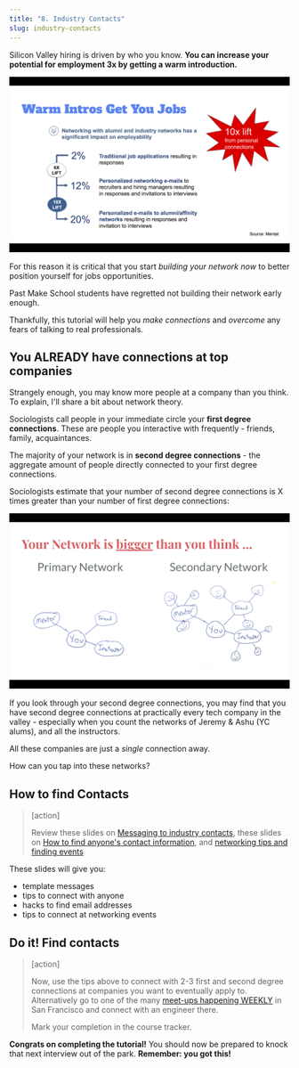 ```yaml
---
title: "8. Industry Contacts"
slug: industry-contacts
---
```


<!--
Here are some staggering statistics ....

[image]
-->

Silicon Valley hiring is driven by who you know. **You can increase your potential for employment 3x by getting a warm introduction.**

![warm](assets/warm-connection-stats.png)

For this reason it is critical that you start _building your network now_ to better position yourself for jobs opportunities.

Past Make School students have regretted not building their network early enough.

<!--
"  " - name

"  " - name

"  " - name
-->

Thankfully, this tutorial will help you _make connections_ and _overcome_ any fears of talking to real professionals.

## You ALREADY have connections at top companies

Strangely enough, you may know more people at a company than you think. To explain, I'll share a bit about network theory.

Sociologists call people in your immediate circle your **first degree connections**. These are people you interactive with frequently - friends, family, acquaintances.

The majority of your network is in **second degree connections** - the aggregate amount of people directly connected to your first degree connections.

Sociologists estimate that your number of second degree connections is X times greater than your number of first degree connections:

![connections](assets/first-second-degree-connections.png)

If you look through your second degree connections, you may find that you have second degree connections at practically every tech company in the valley - especially when you count the networks of Jeremy & Ashu (YC alums), and all the instructors.

All these companies are just a _single_ connection away.

How can you tap into these networks?

## How to find Contacts

> [action]
>
> Review these slides on [Messaging to industry contacts](https://docs.google.com/presentation/d/1g4FuBBQIBLJ30eGXD9YsDjK2PaNUnrg6a60ip0WBc6A/edit#slide=id.g40f6408b0c_0_5), these slides on [How to find anyone's contact information](https://docs.google.com/presentation/d/14xM4JfFusj6rPMX9awvy1I42b12G39ifJjgBrLTRqrY/edit#slide=id.g44bb656f4b_0_24), and [networking tips and finding events](https://docs.google.com/presentation/u/1/d/1HgatbVpG_d0QqUACg59i3qhMUSK0o5IckLR3UH_hOhs/edit?usp=drive_web&ouid=102349547791146369642)

These slides will give you:

- template messages
- tips to connect with anyone
- hacks to find email addresses
- tips to connect at networking events

## Do it! Find contacts

> [action]
>
> Now, use the tips above to connect with 2-3 first and second degree connections at companies you want to eventually apply to. Alternatively go to one of the many [meet-ups happening WEEKLY](https://www.meetup.com/find/events/?allMeetups=false&keywords=technology&radius=2&userFreeform=San+Francisco%2C+CA&mcId=z94101&mcName=San+Francisco%2C+CA&eventFilter=mysugg) in San Francisco and connect with an engineer there.
>
> Mark your completion in the course tracker.

**Congrats on completing the tutorial!** You should now be prepared to knock that next interview out of the park. **Remember: you got this!**
